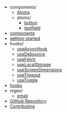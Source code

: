 - components/
  - [Atoms](components/Atoms)
  - atoms/
    - [button](components/atoms/button)
    - [textfield](components/atoms/textfield)
- [components](components)
- [getting-started](getting-started)
- hooks/
  - [useAsyncHook](hooks/useAsyncHook)
  - [useDebounce](hooks/useDebounce)
  - [useFetch](hooks/useFetch)
  - [useLocalStorage](hooks/useLocalStorage)
  - [useScreenDimensions](hooks/useScreenDimensions)
  - [useTimeout](hooks/useTimeout)
  - [useToggle](hooks/useToggle)
- [hooks](hooks)
- regex/
  - [email](regex/email)
- [GitHub Repository](https://github.com/dosullivan557/nucleus)
- [Contributing](https://github.com/dosullivan557/nucleus/blob/main/CONTRIBUTING.md)
